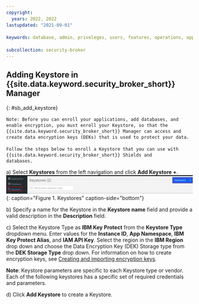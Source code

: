 ```yaml
---
copyright:
  years: 2022, 2022
lastupdated: "2021-09-01"

keywords: database, admin, priveleges, users, features, operations, application

subcollection: security-broker
---
```


##  Adding Keystore in {{site.data.keyword.security_broker_short}} Manager
{: #sb_add_keystore}

    Note: Before you can enroll your applications, add databases, and enable encryption, you must enroll your Keystore, so that the {{site.data.keyword.security_broker_short}} Manager can access and create data encryption keys (DEKs) that is used to protect your data. 
    
    Follow the steps below to enroll a Keystore that you can use with {{site.data.keyword.security_broker_short}} Shields and
    databases.

a)  Select **Keystores** from the left navigation and click **Add Keystore +**.
![Keystores](../images/keystore.svg){: caption="Figure 1. Keystores" caption-side="bottom"}

b)  Specify a name for the Keystore in the **Keystore name** field and
    provide a valid description in the **Description** field.

c)  Select the Keystore Type as **IBM Key Protect** from the **Keystore Type** dropdown menu. 
    Enter values for the **Instance ID**, **App Namespace**, **IBM Key Protect Alias**, and **IAM API Key**. Select the region in the **IBM Region** drop down and choose the Data
    Encryption Key (DEK) Storage type from the **DEK Storage Type** drop down. For information on how to create encryption keys, see [Creating and importing encryption
    keys](https://cloud.ibm.com/docs/key-protect?topic=key-protect-tutorial-import-keys).

**Note**: Keystore parameters are specific to each Keystore type or
vendor. Each of the following keystores has a specific set of required
credentials and parameters.

d)  Click **Add Keystore** to create a Keystore.
